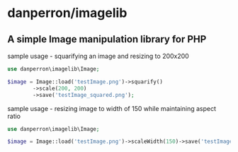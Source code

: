 # danperron/imagelib

## A simple Image manipulation library for PHP



sample usage - squarifying an image and resizing to 200x200

```php
use danperron\imagelib\Image;

$image = Image::load('testImage.png')->squarify()
        ->scale(200, 200)
        ->save('testImage_squared.png');
```


sample usage - resizing image to width of 150 while maintaining aspect ratio

```php
use danperron\imagelib\Image;

$image = Image::load('testImage.png')->scaleWidth(150)->save('testImage_thumb.png');
```